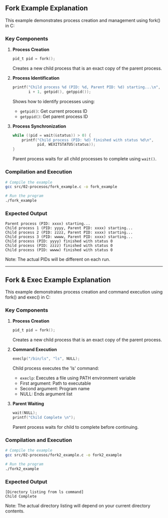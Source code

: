 ## Fork Example Explanation

This example demonstrates process creation and management using fork() in C:

### Key Components

1. **Process Creation**
   ```c
   pid_t pid = fork();
   ```
   Creates a new child process that is an exact copy of the parent process.

2. **Process Identification**
   ```c
   printf("Child process %d (PID: %d, Parent PID: %d) starting...\n", 
          i + 1, getpid(), getppid());
   ```
   Shows how to identify processes using:
   - `getpid()`: Get current process ID
   - `getppid()`: Get parent process ID

3. **Process Synchronization**
   ```c
   while ((pid = wait(&status)) > 0) {
       printf("Child process (PID: %d) finished with status %d\n", 
              pid, WEXITSTATUS(status));
   }
   ```
   Parent process waits for all child processes to complete using `wait()`.

### Compilation and Execution
```bash
# Compile the example
gcc src/02-procesos/fork_example.c -o fork_example

# Run the program
./fork_example
```

### Expected Output
```
Parent process (PID: xxxx) starting...
Child process 1 (PID: yyyy, Parent PID: xxxx) starting...
Child process 2 (PID: zzzz, Parent PID: xxxx) starting...
Child process 3 (PID: wwww, Parent PID: xxxx) starting...
Child process (PID: yyyy) finished with status 0
Child process (PID: zzzz) finished with status 0
Child process (PID: wwww) finished with status 0
```

Note: The actual PIDs will be different on each run.

---

## Fork & Exec Example Explanation

This example demonstrates process creation and command execution using fork() and exec() in C:

### Key Components

1. **Process Creation**
   ```c
   pid_t pid = fork();
   ```
   Creates a new child process that is an exact copy of the parent process.

2. **Command Execution**
   ```c
   execlp("/bin/ls", "ls", NULL);
   ```
   Child process executes the 'ls' command:
   - `execlp`: Executes a file using PATH environment variable
   - First argument: Path to executable
   - Second argument: Program name
   - NULL: Ends argument list

3. **Parent Waiting**
   ```c
   wait(NULL);
   printf("Child Complete \n");
   ```
   Parent process waits for child to complete before continuing.

### Compilation and Execution
```bash
# Compile the example
gcc src/02-procesos/fork2_example.c -o fork2_example

# Run the program
./fork2_example
```

### Expected Output
```
[Directory listing from ls command]
Child Complete
```

Note: The actual directory listing will depend on your current directory contents.
